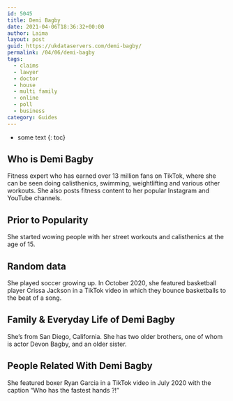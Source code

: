 ```yaml
---
id: 5045
title: Demi Bagby
date: 2021-04-06T18:36:32+00:00
author: Laima
layout: post
guid: https://ukdataservers.com/demi-bagby/
permalink: /04/06/demi-bagby
tags:
  - claims
  - lawyer
  - doctor
  - house
  - multi family
  - online
  - poll
  - business
category: Guides
---
```


* some text
{: toc}


## Who is Demi Bagby
                  
                  
                  
Fitness expert who has earned over 13 million fans on TikTok, where she can be seen doing calisthenics, swimming, weightlifting and various other workouts. She also posts fitness content to her popular Instagram and YouTube channels. 
                  
              
            
              
            
                
                
                
## Prior to Popularity
                  
                  
                  
She started wowing people with her street workouts and calisthenics at the age of 15.
                  
              
            
              
            
                
                
                
## Random data
                  
                  
                  
She played soccer growing up. In October 2020, she featured basketball player Crissa Jackson in a TikTok video in which they bounce basketballs to the beat of a song. 
                  
              
            
              
            
                
                
                
## Family & Everyday Life of Demi Bagby
                  
                  
                  
She&#8217;s from San Diego, California. She has two older brothers, one of whom is actor Devon Bagby, and an older sister.
                  
              
            
              
            
                
                
                
## People Related With Demi Bagby
                  
                  
                  
She featured boxer Ryan Garcia in a TikTok video in July 2020 with the caption &#8220;Who has the fastest hands ?!&#8221; 
                  
              
            
              
            
                
              
            
              
              
            
            
              
            
          
          
          